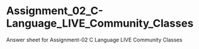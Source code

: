 # Assignment_02_C-Language_LIVE_Community_Classes
Answer sheet for Assignment-02 C Language LIVE Community Classes
